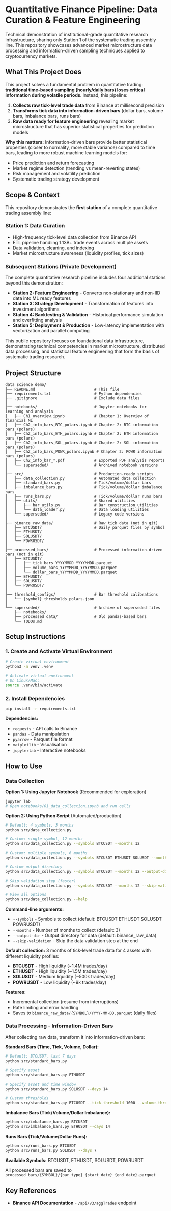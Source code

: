 # Quantitative Finance Pipeline: Data Curation & Feature Engineering

Technical demonstration of institutional-grade quantitative research infrastructure, sharing only Station 1 of the systematic trading assembly line. This repository showcases advanced market microstructure data processing and information-driven sampling techniques applied to cryptocurrency markets.

## What This Project Does

This project solves a fundamental problem in quantitative trading: **traditional time-based sampling (hourly/daily bars) loses critical information during volatile periods**. Instead, this pipeline:

1. **Collects raw tick-level trade data** from Binance at millisecond precision
2. **Transforms tick data into information-driven bars** (dollar bars, volume bars, imbalance bars, runs bars)
3. **Raw data ready for feature engineering** revealing market microstructure that has superior statistical properties for prediction models

**Why this matters:** Information-driven bars provide better statistical properties (closer to normality, more stable variance) compared to time bars, leading to more robust machine learning models for:
- Price prediction and return forecasting
- Market regime detection (trending vs mean-reverting states)
- Risk management and volatility prediction
- Systematic trading strategy development

## Scope & Context

This repository demonstrates the **first station** of a complete quantitative trading assembly line:

### **Station 1: Data Curation**
- High-frequency tick-level data collection from Binance API
- ETL pipeline handling 1.13B+ trade events across multiple assets
- Data validation, cleaning, and indexing
- Market microstructure awareness (liquidity profiles, tick sizes)

### **Subsequent Stations** (Private Development)
The complete quantitative research pipeline includes four additional stations beyond this demonstration:
- **Station 2: Feature Engineering** - Converts non-stationary and non-IID data into ML ready features
- **Station 3: Strategy Development** - Transformation of features into investment algorithms
- **Station 4: Backtesting & Validation** - Historical performance simulation and overfitting analysis
- **Station 5: Deployment & Production** - Low-latency implementation with vectorization and parallel computing

This public repository focuses on foundational data infrastructure, demonstrating technical competencies in market microstructure, distributed data processing, and statistical feature engineering that form the basis of systematic trading research.

## Project Structure

```
data_science_demo/
├── README.md                          # This file
├── requirements.txt                   # Python dependencies
├── .gitignore                         # Exclude data files
│
├── notebooks/                         # Jupyter notebooks for learning and analysis
│   ├── Ch1_overview.ipynb             # Chapter 1: Overview of financial ML
│   ├── Ch2_info_bars_BTC_polars.ipynb # Chapter 2: BTC information bars (polars)
│   ├── Ch2_info_bars_ETH_polars.ipynb # Chapter 2: ETH information bars (polars)
│   ├── Ch2_info_bars_SOL_polars.ipynb # Chapter 2: SOL information bars (polars)
│   ├── Ch2_info_bars_POWR_polars.ipynb # Chapter 2: POWR information bars (polars)
│   ├── Ch2_info_bar_*.pdf             # Exported PDF analysis reports
│   └── superseded/                    # Archived notebook versions
│
├── src/                               # Production-ready scripts
│   ├── data_collection.py             # Automated data collection
│   ├── standard_bars.py               # Tick/volume/dollar bars
│   ├── imbalance_bars.py              # Tick/volume/dollar imbalance bars
│   ├── runs_bars.py                   # Tick/volume/dollar runs bars
│   ├── utils/                         # Shared utilities
│   │   ├── bar_utils.py               # Bar construction utilities
│   │   └── data_loader.py             # Data loading utilities
│   └── superseded/                    # Legacy code versions
│
├── binance_raw_data/                  # Raw tick data (not in git)
│   ├── BTCUSDT/                       # Daily parquet files by symbol
│   ├── ETHUSDT/
│   ├── SOLUSDT/
│   └── POWRUSDT/
│
├── processed_bars/                    # Processed information-driven bars (not in git)
│   ├── BTCUSDT/
│   │   ├── tick_bars_YYYYMMDD_YYYYMMDD.parquet
│   │   ├── volume_bars_YYYYMMDD_YYYYMMDD.parquet
│   │   └── dollar_bars_YYYYMMDD_YYYYMMDD.parquet
│   ├── ETHUSDT/
│   ├── SOLUSDT/
│   └── POWRUSDT/
│
├── threshold_configs/                 # Bar threshold calibrations
│   └── {symbol}_thresholds_polars.json
│
└── superseded/                        # Archive of superseded files
    ├── notebooks/
    ├── processed_data/                # Old pandas-based bars
    └── TODOs.md
```

## Setup Instructions

### 1. Create and Activate Virtual Environment

```bash
# Create virtual environment
python3 -m venv .venv

# Activate virtual environment
# On Linux/Mac:
source .venv/bin/activate
```

### 2. Install Dependencies

```bash
pip install -r requirements.txt
```

**Dependencies:**
- `requests` - API calls to Binance
- `pandas` - Data manipulation
- `pyarrow` - Parquet file format
- `matplotlib` - Visualisation
- `jupyterlab` - Interactive notebooks

## How to Use

### Data Collection

**Option 1: Using Jupyter Notebook** (Recommended for exploration)
```bash
jupyter lab
# Open notebooks/01_data_collection.ipynb and run cells
```

**Option 2: Using Python Script** (Automated/production)
```bash
# Default: 4 symbols, 3 months
python src/data_collection.py

# Custom: single symbol, 12 months
python src/data_collection.py --symbols BTCUSDT --months 12

# Custom: multiple symbols, 6 months
python src/data_collection.py --symbols BTCUSDT ETHUSDT SOLUSDT --months 6

# Custom output directory
python src/data_collection.py --symbols BTCUSDT --months 12 --output-dir custom_data

# Skip validation step (faster)
python src/data_collection.py --symbols BTCUSDT --months 12 --skip-validation

# View all options
python src/data_collection.py --help
```

**Command-line arguments:**
- `--symbols` - Symbols to collect (default: BTCUSDT ETHUSDT SOLUSDT POWRUSDT)
- `--months` - Number of months to collect (default: 3)
- `--output-dir` - Output directory for data (default: binance_raw_data)
- `--skip-validation` - Skip the data validation step at the end

**Default collection:** 3 months of tick-level trade data for 4 assets with different liquidity profiles:
- **BTCUSDT** - High liquidity (~1.4M trades/day)
- **ETHUSDT** - High liquidity (~1.5M trades/day)
- **SOLUSDT** - Medium liquidity (~500k trades/day)
- **POWRUSDT** - Low liquidity (~9k trades/day)

**Features:**
- Incremental collection (resume from interruptions)
- Rate limiting and error handling
- Saves to `binance_raw_data/{SYMBOL}/YYYY-MM-DD.parquet` (daily files)

### Data Processing - Information-Driven Bars

After collecting raw data, transform it into information-driven bars:

**Standard Bars (Time, Tick, Volume, Dollar):**
```bash
# Default: BTCUSDT, last 7 days
python src/standard_bars.py

# Specify asset
python src/standard_bars.py ETHUSDT

# Specify asset and time window
python src/standard_bars.py SOLUSDT --days 14

# Custom thresholds
python src/standard_bars.py BTCUSDT --tick-threshold 1000 --volume-threshold 100 --dollar-threshold 1000000
```

**Imbalance Bars (Tick/Volume/Dollar Imbalance):**
```bash
python src/imbalance_bars.py BTCUSDT
python src/imbalance_bars.py ETHUSDT --days 14
```

**Runs Bars (Tick/Volume/Dollar Runs):**
```bash
python src/runs_bars.py BTCUSDT
python src/runs_bars.py SOLUSDT --days 7
```

**Available Symbols:** BTCUSDT, ETHUSDT, SOLUSDT, POWRUSDT

All processed bars are saved to `processed_bars/{SYMBOL}/{bar_type}_{start_date}_{end_date}.parquet`

## Key References

- **Binance API Documentation** - `/api/v3/aggTrades` endpoint

